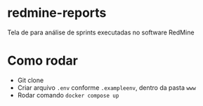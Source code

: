 # redmine-reports
Tela de para análise de sprints executadas no software RedMine

# Como rodar
- Git clone
- Criar arquivo `.env` conforme `.exampleenv`, dentro da pasta `www`
- Rodar comando `docker compose up`
